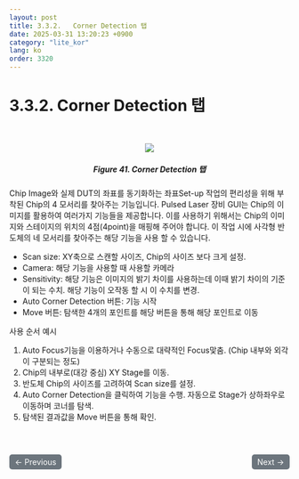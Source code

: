 ```yaml
---
layout: post
title: 3.3.2.	Corner Detection 탭
date: 2025-03-31 13:20:23 +0900
category: "lite_kor"
lang: ko
order: 3320
---
```


# 3.3.2. Corner Detection 탭

<br/> <!-- 한줄 띄기 -->

<!-- 중앙 정렬 이미지 -->
<p align="center"> 
  <img src="/assets/Chapter-3/Corner Detection 탭.png">
</p>

<!-- 이미지 설명 -->
<div align="center"> 
<h5>Figure 41. Corner Detection 탭</h5>
</div>

Chip Image와 실제 DUT의 좌표를 동기화하는 좌표Set-up 작업의 편리성을 위해 부착된 Chip의 4 모서리를 찾아주는 기능입니다.
Pulsed Laser 장비 GUI는 Chip의 이미지를 활용하여 여러가지 기능들을 제공합니다. 이를 사용하기 위해서는 Chip의 이미지와 스테이지의 위치의 4점(4point)을 매핑해 주어야 합니다. 이 작업 시에 사각형 반도체의 네 모서리를 찾아주는 해당 기능을 사용 할 수 있습니다.
-	Scan size: XY축으로 스캔할 사이즈, Chip의 사이즈 보다 크게 설정.
-	Camera: 해당 기능을 사용할 때 사용할 카메라
-	Sensitivity: 해당 기능은 이미지의 밝기 차이를 사용하는데 이때 밝기 차이의 기준이 되는 수치. 해당 기능이 오작동 할 시 이 수치를 변경.
-	Auto Corner Detection 버튼: 기능 시작
-	Move 버튼: 탐색한 4개의 포인트를 해당 버튼을 통해 해당 포인트로 이동


사용 순서 예시
1.	Auto Focus기능을 이용하거나 수동으로 대략적인 Focus맟춤. (Chip 내부와 외각이 구분되는 정도)
2.	Chip의 내부로(대강 중심) XY Stage를 이동.
3.	반도체 Chip의 사이즈를 고려하여 Scan size를 설정.
4.	Auto Corner Detection을 클릭하여 기능을 수행. 자동으로 Stage가 상하좌우로 이동하며 코너를 탐색.
5.	탐색된 결과값을 Move 버튼을 통해 확인.

<!-- 이전/다음 페이지 버튼 -->
<br/>
<br/>
<div style="display: flex; justify-content: space-between; align-items: center; margin-top: 10;">
  <!-- 이전 페이지 버튼 -->
  <a href="/manuals/manuals_lite_kor/Chapter 3/Chapter 3-3-1/" class="btn btn-primary" style="display: inline-block; padding: 5px 10px; background-color: #6c757d; color: white; text-decoration: none; border-radius: 5px;">
    ← Previous
  </a>

  <!-- 다음 페이지 버튼 -->
  <a href="/manuals/manuals_lite_kor/Chapter 3/Chapter 3-3-3/" class="btn btn-primary" style="display: inline-block; padding: 5px 10px; background-color: #6c757d; color: white; text-decoration: none; border-radius: 5px;">
    Next →
  </a>
</div>